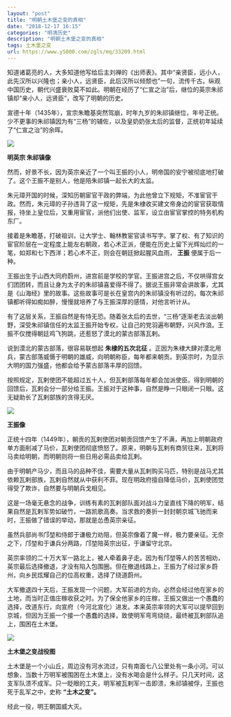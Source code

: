 ```yaml
---
layout: "post"
title: "明朝土木堡之变的真相"
date: "2018-12-17 16:15"
categories: "明清历史"
description: "明朝土木堡之变的真相"
tags: 土木堡之变
url: https://www.y5000.com/zgls/mq/33209.html
---
```






知道诸葛亮的人，大多知道他写给后主刘禅的《出师表》。其中“亲贤臣，远小人，此先汉所以兴隆也；亲小人，远贤臣，此后汉所以倾颓也”一句，流传千古。纵观中国历史，朝代兴盛衰败莫不如此。明朝在经历了“仁宣之治”后，继位的英宗朱祁镇却“亲小人，远贤臣”，改写了明朝的历史。

宣德十年（1435年），宣宗朱瞻基突然驾崩，时年九岁的朱祁镇继位，年号正统。少不更事的朱祁镇因为有“三杨”的辅佐，以及皇奶奶张太后的监督，正统初年延续了“仁宣之治”的余晖。

![](https://img.y5000.com/uploads/allimg/180917/15-1P91G53KT54.jpg)

**明英宗 朱祁镇像**

然而，好景不长，因为英宗亲近了一个叫王振的小人，明帝国的安宁被彻底地打破了。这个王振不是别人，他是陪朱祁镇一起长大的太监。

朱元璋开国的时候，深知历朝宦官干政的弊端，为此他曾立下规矩，不准宦官干政。然而，朱元璋的子孙违背了这一规矩，先是朱棣收买建文帝身边的宦官获取情报，待坐上皇位后，又重用宦官，派他们出使、监军，设立由宦官掌控的特务机构东厂。

接着是朱瞻基，打破祖训，让大学士、翰林教宦官读书写字。掌了权、有了知识的宦官阶层在一定程度上能左右朝政，若心术正派，便能在历史上留下光辉灿烂的一笔，如郑和七下西洋；若心术不正，则会在朝廷掀起腥风血雨，
**王振** 便属于后一种。

王振出生于山西大同府蔚州，进宫前是学校的学官。王振进宫之后，不仅哄得宫女们团团转，而且让身为太子的朱祁镇喜爱得不得了。据说王振非常会讲故事，尤其是《山海经》里的故事。这些故事可是长在皇宫内的朱祁镇没有听过的。每次朱祁镇都听得如痴如醉，慢慢就培养了与王振深厚的感情，对他言听计从。

有了这层关系，王振自然是有恃无恐。随着张太后的去世，“三杨”逐渐老去淡出朝野，深受朱祁镇信任的太监王振开始专权，让自己的党羽遍布朝野，兴风作浪。王振不仅搅得朝廷鸡飞狗跳，还惹怒了漠北的蒙古部落瓦剌。

说到漠北的蒙古部落，很容易联想起 **朱棣的五次北征**
。正因为朱棣大肆对漠北用兵，蒙古部落威慑于明朝的雄威，向明朝称臣，每年都来朝贡。到英宗时，为显示大明的国力强盛，他都会给予蒙古部落丰厚的回馈。

按照规定，瓦剌使团不能超过五十人，但瓦剌部落每年都会加派使臣。得到明朝的回馈后，瓦剌会分一部分给王振。王振对于这种事，自然是睁一只眼闭一只眼。这无疑助长了瓦剌部族的贪得无厌。

![](https://img.y5000.com/uploads/allimg/180917/15-1P91G53SE63.jpg)

**王振像**

正统十四年（1449年），朝贡的瓦剌使团对朝贡回馈产生了不满，再加上明朝政府单方面削减了马价，瓦剌使团彻底愤怒了。原来，明朝与瓦剌有商贸往来，瓦剌将马卖给明朝，而明朝则将一些日用必需品卖给瓦剌。

由于明朝产马少，而且马的品种不佳，需要大量从瓦剌购买马匹，特别是战马尤其依赖瓦剌部族，瓦剌自然就从中获利不菲。现在明政府擅自降低马价，瓦剌使团觉得受了欺诈，自然要与明朝兵戈相见。

这是一场毫无悬念的战争，训练有素的瓦剌部队面对战斗力呈直线下降的明军，结果自然是瓦剌军势如破竹，一路凯歌高奏。当求救的奏折一封封朝京城飞驰而来时，王振做了错误的举动，那就是怂恿英宗亲征。

虽然兵部尚书邝堃和侍郎于谦极力劝阻，但英宗像着了魔一样，极力要亲征。无奈之下，邝堃和于谦兵分两路，邝堃陪英宗出征，于谦留守北京。

英宗率领的二十万大军一路北上，被人牵着鼻子走。因为有邝堃等人的苦苦相劝，英宗最后选择撤退，才没有陷入包围圈。但在撤退线路上，王振为了经过家乡蔚州，向乡民炫耀自己的位高权重，选择了绕道蔚州。

大军撤退四十天后，王振发现一个问题，大军前进的方向，必然会经过他在家乡的土地，而当时正值庄稼收获之时。为了保全他家乡的庄稼，王振又做出一个愚蠢的选择，改道东行，向宣府（今河北宣化）进发。本来英宗率领的大军可以提早回到京城，但因为王振一个接一个愚蠢的选择，致使明军弯弯绕绕，最终被瓦剌部队追上，围困在土木堡。

![](https://img.y5000.com/uploads/allimg/180917/15-1P91G53942595.jpg)

**土木堡之变战役图**

土木堡是一个小山丘，周边没有河水流过，只有南面七八公里处有一条小河。可以想象，当数十万明军被围困在土木堡上，没有水喝会是什么样子。只几天时间，这支军队溃不成军。只一眨眼的工夫，明军被瓦剌军一击即溃，朱祁镇被俘，王振也死于乱军之中，史称
**“土木之变”。**

经此一役，明王朝国威大灭。

